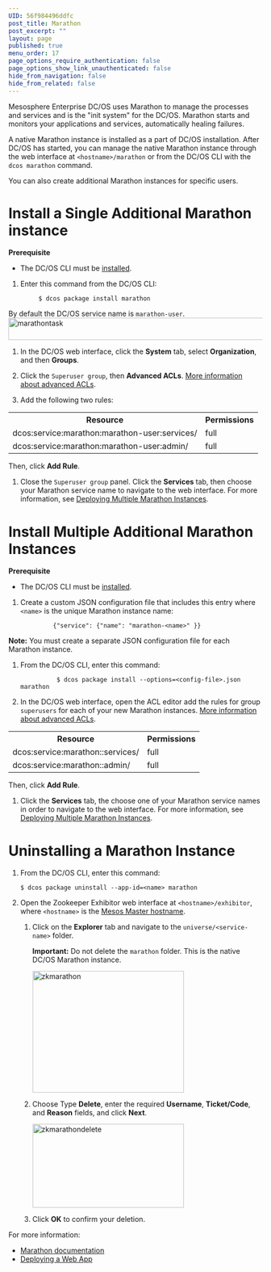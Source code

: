 ```yaml
---
UID: 56f984496ddfc
post_title: Marathon
post_excerpt: ""
layout: page
published: true
menu_order: 17
page_options_require_authentication: false
page_options_show_link_unauthenticated: false
hide_from_navigation: false
hide_from_related: false
---
```


Mesosphere Enterprise DC/OS uses Marathon to manage the processes and services and is the "init system" for the DC/OS. Marathon starts and monitors your applications and services, automatically healing failures.

A native Marathon instance is installed as a part of DC/OS installation. After DC/OS has started, you can manage the native Marathon instance through the web interface at `<hostname>/marathon` or from the DC/OS CLI with the `dcos marathon` command.

You can also create additional Marathon instances for specific users. 

# Install a Single Additional Marathon instance

**Prerequisite**

*   The DC/OS CLI must be [installed][1].

1. Enter this command from the DC/OS CLI:
        
            $ dcos package install marathon

By default the DC/OS service name is `marathon-user`. <a href="/wp-content/uploads/2015/12/marathontask.png" rel="attachment wp-att-1410"><img src="/wp-content/uploads/2015/12/marathontask.png" alt="marathontask" width="709" height="44" class="alignnone size-full wp-image-1410" /></a>
                
1. In the DC/OS web interface, click the **System** tab, select **Organization**, and then **Groups**.

1. Click the `Superuser group`, then **Advanced ACLs**. [More information about advanced ACLs](https://docs.mesosphere.com/1-7/administration/security-and-authentication/advanced-acl/).

1. Add the following two rules:

<table class="table">
  <tr>
    <th>Resource</th>
    <th>Permissions</th>
  </tr>
  <tr>
    <td>dcos:service:marathon:marathon-user:services/</td>
    <td>full</td>
  </tr>
  <tr>
  	 <td>dcos:service:marathon:marathon-user:admin/</td>
  	 <td>full</td>
  </tr>
</table>

Then, click **Add Rule**.

1. Close the `Superuser group` panel. Click the **Services** tab, then choose your Marathon service name to navigate to the web interface. For more information, see [Deploying Multiple Marathon Instances][2].
        
# Install Multiple Additional Marathon Instances

**Prerequisite**

*   The DC/OS CLI must be [installed][1].      

1.  Create a custom JSON configuration file that includes this entry where `<name>` is the unique Marathon instance name:
            
                 {"service": {"name": "marathon-<name>" }}
                
**Note:** You must create a separate JSON configuration file for each Marathon instance.
        
1. From the DC/OS CLI, enter this command:
            
                 $ dcos package install --options=<config-file>.json marathon

1. In the DC/OS web interface, open the ACL editor add the rules for group `superusers` for each of your new Marathon instances. [More information about advanced ACLs](https://docs.mesosphere.com/1-7/administration/security-and-authentication/advanced-acl/).

<table class="table">
  <tr>
    <th>Resource</th>
    <th>Permissions</th>
  </tr>
  <tr>
    <td>dcos:service:marathon:<service-name>:services/</td>
    <td>full</td>
  </tr>
  <tr>
  	 <td>dcos:service:marathon:<service-name>:admin/</td>
  	 <td>full</td>
  </tr>
</table>

Then, click **Add Rule**.

1. Click the **Services** tab, the choose one of your Marathon service names in order to navigate to the web interface. For more information, see [Deploying Multiple Marathon Instances][2].

# Uninstalling a Marathon Instance

1.  From the DC/OS CLI, enter this command:

        $ dcos package uninstall --app-id=<name> marathon
        

2.  Open the Zookeeper Exhibitor web interface at `<hostname>/exhibitor`, where `<hostname>` is the [Mesos Master hostname][3].
    
    1.  Click on the **Explorer** tab and navigate to the `universe/<service-name>` folder.
        
        **Important:** Do not delete the `marathon` folder. This is the native DC/OS Marathon instance.
        
        <a href="/wp-content/uploads/2015/12/zkmarathon.png" rel="attachment wp-att-1407"><img src="/wp-content/uploads/2015/12/zkmarathon-600x482.png" alt="zkmarathon" width="300" height="241" class="alignnone size-medium wp-image-1407" /></a>
    
    2.  Choose Type **Delete**, enter the required **Username**, **Ticket/Code**, and **Reason** fields, and click **Next**.
        
        <a href="/wp-content/uploads/2015/12/zkmarathondelete.png" rel="attachment wp-att-1409"><img src="/wp-content/uploads/2015/12/zkmarathondelete-600x331.png" alt="zkmarathondelete" width="300" height="166" class="alignnone size-medium wp-image-1409" /></a>
    
    3.  Click **OK** to confirm your deletion.

For more information:

*   <a href="http://mesosphere.github.io/marathon/docs/" target="_blank">Marathon documentation</a>
*   [Deploying a Web App][4]

 [1]: /usage/cli/install/
 [2]: /usage/services/marathon/marathon-user-instance/
 [3]: /administration/installing/cloud/aws#launchdcos
 [4]: /tutorials/containerized-app/
